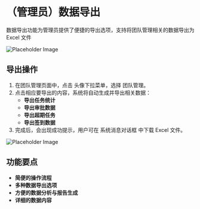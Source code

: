 # （管理员）数据导出
数据导出功能为管理员提供了便捷的导出选项，支持将团队管理相关的数据导出为 Excel 文件

![Placeholder Image](https://via.placeholder.com/800x400)

## 导出操作
1. 在团队管理页面中，点击 头像下拉菜单，选择 团队管理。
2. 点击相应要导出的内容，系统将自动生成并导出相关数据：
    - **导出任务统计**
    - **导出审批数据**
    - **导出超期任务**
    - **导出签到数据**
3. 完成后，会出现成功提示，用户可在 系统消息对话框 中下载 Excel 文件。

![Placeholder Image](https://via.placeholder.com/800x400)

## 功能要点
- **简便的操作流程**
- **多种数据导出选项**
- **方便的数据分析与报告生成**
- **详细的数据内容**

